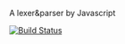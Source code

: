 A lexer&parser by Javascript

[![Build Status](https://travis-ci.org/army8735/homunculus.svg?branch=master)](https://travis-ci.org/army8735/homunculus)
